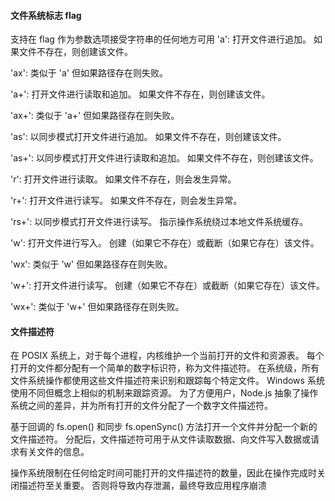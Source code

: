 #### 文件系统标志 flag

支持在 flag 作为参数选项接受字符串的任何地方可用
'a': 打开文件进行追加。 如果文件不存在，则创建该文件。

'ax': 类似于 'a' 但如果路径存在则失败。

'a+': 打开文件进行读取和追加。 如果文件不存在，则创建该文件。

'ax+': 类似于 'a+' 但如果路径存在则失败。

'as': 以同步模式打开文件进行追加。 如果文件不存在，则创建该文件。

'as+': 以同步模式打开文件进行读取和追加。 如果文件不存在，则创建该文件。

'r': 打开文件进行读取。 如果文件不存在，则会发生异常。

'r+': 打开文件进行读写。 如果文件不存在，则会发生异常。

'rs+': 以同步模式打开文件进行读写。 指示操作系统绕过本地文件系统缓存。

'w': 打开文件进行写入。 创建（如果它不存在）或截断（如果它存在）该文件。

'wx': 类似于 'w' 但如果路径存在则失败。

'w+': 打开文件进行读写。 创建（如果它不存在）或截断（如果它存在）该文件。

'wx+': 类似于 'w+' 但如果路径存在则失败。

#### 文件描述符

在 POSIX 系统上，对于每个进程，内核维护一个当前打开的文件和资源表。 每个打开的文件都分配有一个简单的数字标识符，称为文件描述符。 在系统级，所有文件系统操作都使用这些文件描述符来识别和跟踪每个特定文件。 Windows 系统使用不同但概念上相似的机制来跟踪资源。 为了方便用户，Node.js 抽象了操作系统之间的差异，并为所有打开的文件分配了一个数字文件描述符。

基于回调的 fs.open() 和同步 fs.openSync() 方法打开一个文件并分配一个新的文件描述符。 分配后，文件描述符可用于从文件读取数据、向文件写入数据或请求有关文件的信息。

操作系统限制在任何给定时间可能打开的文件描述符的数量，因此在操作完成时关闭描述符至关重要。 否则将导致内存泄漏，最终导致应用程序崩溃
